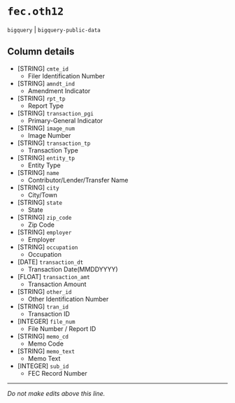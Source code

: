# `fec.oth12`
`bigquery` | `bigquery-public-data`

## Column details
* [STRING]    `cmte_id`
  - Filer Identification Number
* [STRING]    `amndt_ind`
  - Amendment Indicator
* [STRING]    `rpt_tp`
  - Report Type
* [STRING]    `transaction_pgi`
  - Primary-General Indicator
* [STRING]    `image_num`
  - Image Number
* [STRING]    `transaction_tp`
  - Transaction Type
* [STRING]    `entity_tp`
  - Entity Type
* [STRING]    `name`
  - Contributor/Lender/Transfer Name
* [STRING]    `city`
  - City/Town
* [STRING]    `state`
  - State
* [STRING]    `zip_code`
  - Zip Code
* [STRING]    `employer`
  - Employer
* [STRING]    `occupation`
  - Occupation
* [DATE]      `transaction_dt`
  - Transaction Date(MMDDYYYY)
* [FLOAT]     `transaction_amt`
  - Transaction Amount
* [STRING]    `other_id`
  - Other Identification Number
* [STRING]    `tran_id`
  - Transaction ID
* [INTEGER]   `file_num`
  - File Number / Report ID
* [STRING]    `memo_cd`
  - Memo Code
* [STRING]    `memo_text`
  - Memo Text
* [INTEGER]   `sub_id`
  - FEC Record Number

-------------------------------------------------------------------------------
*Do not make edits above this line.*
